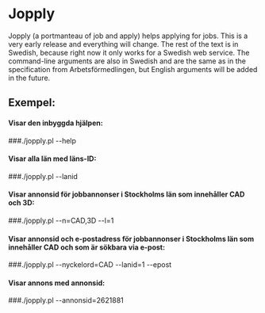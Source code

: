 # Jopply
Jopply (a portmanteau of job and apply) helps applying for jobs.
This is a very early release and everything will change. The rest of
the text is in Swedish, because right now it only works for a Swedish
web service. The command-line arguments are also in Swedish and are the
same as in the specification from Arbetsförmedlingen, but English
arguments will be added in the future.

## Exempel:
#### Visar den inbyggda hjälpen:
###./jopply.pl --help

#### Visar alla län med läns-ID:
###./jopply.pl --lanid

#### Visar annonsid för jobbannonser i Stockholms län som innehåller CAD och 3D:
###./jopply.pl --n=CAD,3D --l=1

#### Visar annonsid och e-postadress för jobbannonser i Stockholms län som innehåller CAD och som är sökbara via e-post:
###./jopply.pl --nyckelord=CAD --lanid=1 --epost

#### Visar annons med annonsid:
###./jopply.pl --annonsid=2621881